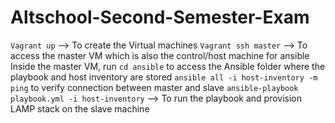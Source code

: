 # Altschool-Second-Semester-Exam

`Vagrant up` --> To create the Virtual machines
`Vagrant ssh master` --> To access the master VM which is also the control/host machine for ansible
Inside the master VM, run `cd ansible` to access the Ansible folder where the playbook and host inventory are stored
`ansible all -i host-inventory -m ping` to verify connection between master and slave
`ansible-playbook playbook.yml -i host-inventory` --> To run the playbook and provision LAMP stack on the slave machine

